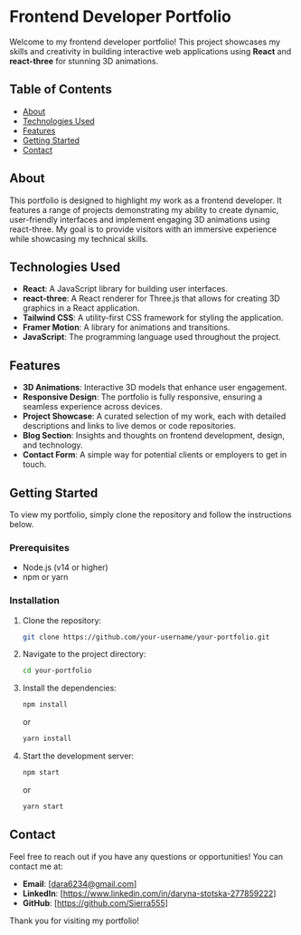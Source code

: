 # Frontend Developer Portfolio

Welcome to my frontend developer portfolio! This project showcases my skills and creativity in building interactive web applications using **React** and **react-three** for stunning 3D animations.

## Table of Contents

- [About](#about)
- [Technologies Used](#technologies-used)
- [Features](#features)
- [Getting Started](#getting-started)
- [Contact](#contact)

## About

This portfolio is designed to highlight my work as a frontend developer. It features a range of projects demonstrating my ability to create dynamic, user-friendly interfaces and implement engaging 3D animations using react-three. My goal is to provide visitors with an immersive experience while showcasing my technical skills.

## Technologies Used

- **React**: A JavaScript library for building user interfaces.
- **react-three**: A React renderer for Three.js that allows for creating 3D graphics in a React application.
- **Tailwind CSS**: A utility-first CSS framework for styling the application.
- **Framer Motion**: A library for animations and transitions.
- **JavaScript**: The programming language used throughout the project.

## Features

- **3D Animations**: Interactive 3D models that enhance user engagement.
- **Responsive Design**: The portfolio is fully responsive, ensuring a seamless experience across devices.
- **Project Showcase**: A curated selection of my work, each with detailed descriptions and links to live demos or code repositories.
- **Blog Section**: Insights and thoughts on frontend development, design, and technology.
- **Contact Form**: A simple way for potential clients or employers to get in touch.

## Getting Started

To view my portfolio, simply clone the repository and follow the instructions below.

### Prerequisites

- Node.js (v14 or higher)
- npm or yarn

### Installation

1. Clone the repository:
   ```bash
   git clone https://github.com/your-username/your-portfolio.git
   ```
2. Navigate to the project directory:
   ```bash
   cd your-portfolio
   ```
3. Install the dependencies:
   ```bash
   npm install
   ```
   or
   ```bash
   yarn install
   ```
4. Start the development server:
   ```bash
   npm start
   ```
   or
   ```bash
   yarn start
   ```

## Contact

Feel free to reach out if you have any questions or opportunities! You can contact me at:

- **Email**: [dara6234@gmail.com]
- **LinkedIn**: [https://www.linkedin.com/in/daryna-stotska-277859222]
- **GitHub**: [https://github.com/Sierra555]

Thank you for visiting my portfolio!
